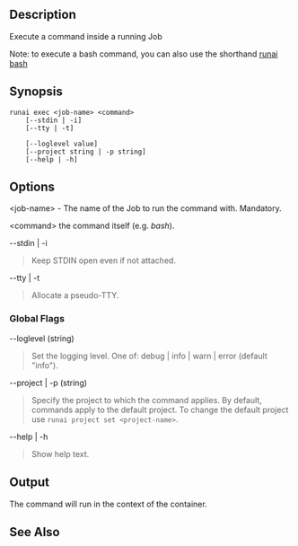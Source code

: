 ## Description

Execute a command inside a running Job

Note: to execute a bash command, you can also use the shorthand [runai bash](runai-bash.md)

## Synopsis

``` shell
runai exec <job-name> <command> 
    [--stdin | -i] 
    [--tty | -t]

    [--loglevel value] 
    [--project string | -p string] 
    [--help | -h]
```


## Options

<job-name\> - The name of the Job to run the command with. Mandatory.

<command\> the command itself (e.g. _bash_).

--stdin | -i
>  Keep STDIN open even if not attached.

--tty | -t
>  Allocate a pseudo-TTY.

### Global Flags

--loglevel (string)

>  Set the logging level. One of: debug | info | warn | error (default "info").

--project | -p (string)

>  Specify the project to which the command applies. By default, commands apply to the default project. To change the default project use ``runai project set <project-name>``.

--help | -h

>  Show help text.

## Output

The command will run in the context of the container.

## See Also

